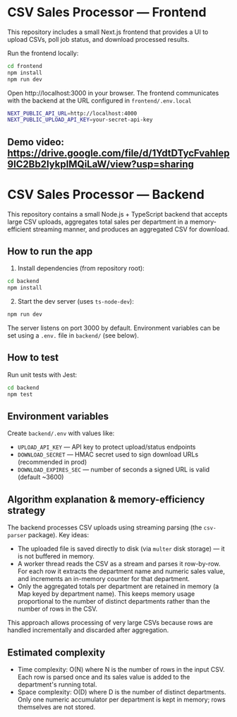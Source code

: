 # CSV Sales Processor — Frontend 

This repository includes a small Next.js frontend that provides a UI to upload CSVs, poll job status, and download processed results.

Run the frontend locally:

```bash
cd frontend
npm install
npm run dev
```

Open http://localhost:3000 in your browser. The frontend communicates with the backend at the URL configured in `frontend/.env.local` 
```bash
NEXT_PUBLIC_API_URL=http://localhost:4000
NEXT_PUBLIC_UPLOAD_API_KEY=your-secret-api-key
```

## Demo video: https://drive.google.com/file/d/1YdtDTycFvahIep9IC2Bb2IykpIMQiLaW/view?usp=sharing



# CSV Sales Processor — Backend

This repository contains a small Node.js + TypeScript backend that accepts large CSV uploads, aggregates total sales per department in a memory-efficient streaming manner, and produces an aggregated CSV for download.

## How to run the app 

1. Install dependencies (from repository root):

```bash
cd backend
npm install
```

2. Start the dev server (uses `ts-node-dev`):

```bash
npm run dev
```

The server listens on port 3000 by default. Environment variables can be set using a `.env.` file in `backend/` (see below).


## How to test

Run unit tests with Jest:

```bash
cd backend
npm test
```

## Environment variables

Create `backend/.env` with values like:

- `UPLOAD_API_KEY` — API key to protect upload/status endpoints
- `DOWNLOAD_SECRET` — HMAC secret used to sign download URLs (recommended in prod)
- `DOWNLOAD_EXPIRES_SEC` — number of seconds a signed URL is valid (default ~3600)

## Algorithm explanation & memory-efficiency strategy

The backend processes CSV uploads using streaming parsing (the `csv-parser` package). Key ideas:

- The uploaded file is saved directly to disk (via `multer` disk storage) — it is not buffered in memory.
- A worker thread reads the CSV as a stream and parses it row-by-row. For each row it extracts the department name and numeric sales value, and increments an in-memory counter for that department.
- Only the aggregated totals per department are retained in memory (a Map keyed by department name). This keeps memory usage proportional to the number of distinct departments rather than the number of rows in the CSV.

This approach allows processing of very large CSVs because rows are handled incrementally and discarded after aggregation.


## Estimated complexity

- Time complexity: O(N) where N is the number of rows in the input CSV. Each row is parsed once and its sales value is added to the department's running total.
- Space complexity: O(D) where D is the number of distinct departments. Only one numeric accumulator per department is kept in memory; rows themselves are not stored.


